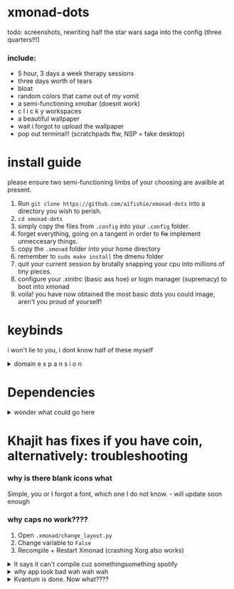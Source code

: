 # xmonad-dots

todo: screenshots, rewriting half the star wars saga into the config (three quarters!!!)

### include:

- 5 hour, 3 days a week therapy sessions
- three days worth of tears
- bloat
- random colors that came out of my vomit
- a semi-functioning xmobar (doesnt work)
- c l i c k y workspaces
- a beautiful wallpaper
- wait i forgot to upload the wallpaper
- pop out terminal!! (scratchpads ftw, NSP = fake desktop)

# install guide

please ensure two semi-functioning limbs of your choosing are availble at present.

1. Run `git clone https://github.com/a1fishie/xmonad-dots` into a directory you wish to perish.
2. `cd xmonad-dots`
3. simply copy the files from `.config` into your `.config` folder.
4. forget everything, going on a tangent in order to ~~fix~~ implement unneccesary things.
5. copy the `.xmonad` folder into your home directory
6. remember to `sudo make install` the dmenu folder
7. quit your current session by brutally snapping your cpu into millions of tiny pieces.
8. configure your .xinitrc (basic ass hoe) or login manager (supremacy) to boot into xmonad
9. voila! you have now obtained the most basic dots you could image, aren't you proud of yourself!

# keybinds
i won't lie to you, i dont know half of these myself

<details><summary>domain e x p a n s i o n</summary>

default meta = 'windows' key, if you prefer alt i will hunt you. (to tell you to change some other keybinds)
you can also click the workspaces to move (except NSP for the reason above)

| Keybind                     | Function                                                           |
| :-------------------------- | ------------------------------------------------------------------ |
| Ctrl+Meta+Alt+Q             | Quit.                                                              |
| Meta+Alt+Q                  | Quit XMonad                                                        |
| Meta+Alt+R                  | Recompile XMonad                                                   |
| Meta+Shift+R                | Restart XMonad                                                     |
| Meta+Enter                  | Open terminal in a scratchpad: toggleable window  (kitty)          |
| Meta+S                      | Open Launcher (dmenu - yet to config properly)                     |
| Meta+C                      | Open text editor of choice (default neovide)                       |
| Meta+Shift+C                | Open your browser of choice (change variable near top)             |
| Meta+E                      | Open file manager of choice (dolphin by default, questionable ik)  |
| Ctrl+Alt+J/K/H/L            | Dec/Inrease WINDOW spacing  (J/K) Dec/Increase SCREEN spacing (H/L)|
| PrintScrn                   | maim Screenshot (saved to clipboard)                               |
| Meta+N                      | c o l o r p i c k e r!!! (hex)                                     |
| Ctrl+Shift+Q                | Kills currently focused window                                     |
| Meta+B                      | Refreshes current desktop??                                        |
| Meta+Tab                    | Changes Layout (default threeCol and tall, add more in xmonad.hs)  |
| Meta+J/K                    | Change window focus (vim-esque)                                    |
| Meta+M                      | Focus master window                                                |
| Meta+Backspace              | Promotes window to become master                                   |
| Meta+Shift+J/K              | Move window left/right                                             |
| Meta+Alt+H/L                | Shrink/grow focused window                                         |
| Meta+T                      | Push window into tiling ("sink")                                   |
| Mod+[1-9]                   | Change workspace                                                   |
| Mod+Shift+[1-9]             | Move focused window to workspace                                   |
| Mod+Shift+Up/Down           | Increase master window number (becomes apparent in tall layout)    |
| Mod+MLeftClick              | Move window, places into floating                                   |
| Mod+MRightClick             | Resize window in floating                                          |

</details>

# Dependencies
<details><summary>wonder what could go here</summary>
<pre> xmonad xmobar lxsession xorg-xrandr xorg-xprop python-pywal picom maim xcolor nerd-fonts-fira-code awesome-terminal-fonts nerd-fonts-arimo </pre>
</details>


# Khajit has fixes if you have coin, alternatively: troubleshooting

### why is there blank icons what
Simple, you or I forgot a font, which one I do not know. - will update soon enough

### why caps no work????
1. Open `.xmonad/change_layout.py`
2. Change variable to `False`
3. Recompile + Restart Xmonad (crashing Xorg also works)

<details><summary>It says it can't compile cuz somethingsomething spotify</summary>

You are really living in the 16th century if you are without spotify.
anyway,
1. Open xmonad.hs using your favorite text editor (neovim!!)
2. Go to line 259 (259gg in neovim/vim)
3. Remove/append `spawnOnce "spotify"` with either a dd (remove line) or by replacing `spotify` with your media player
4. recompile

If xmobar also cries, change `"spotify"` in `xmobarrc`, line 25 and recompile
</details>

<details><summary> why app look bad wah wah wah</summary>

Basically, theres like 25 different theming platforms that you *can* use.
I prefer LXAppearance and Qt5ct, with Kvantum of course.

### Kvantum? You mean Quantum??? I thought that was physics???
You'd be right except wrong quantum.

1. Install Kvantum (community repo on Arch)
2. Download QT5 theme from either KDE store or the AUR.
3. Have an absolute breakdown because you can't find a good one
4. Realize you dont need to do anything if you got it from the AUR
5. Unzip the theme into a useless directory (i prefer /boot/efi)
6. Launch Kvantum and under 'Select Kvantum Folder', navigate to where you extracted the theme
7. Skip steps 5 onwards if you installed from the AUR
8. Under `Change/Delete Theme` select your theme and press `Use This Theme`
9. Congratulations. You just wasted 45-75 minutes looking at bad qt5 themes.
</details>
<details><summary> Kvantum is done. Now what???? </summary>
time for LXAppearance and QT5CT.

1. Download said programs (if you use the KDE suite you might wanna get qt5ct-kde cuz better integration)
2. Set themes in LXAppearance, Icon Theme, and Mouse Cursor Theme.
3. Forget to hit apply and close LXAppearance
4. Realize you wasted another 45 minutes choosing icon themes.
5. Open Qt5ct
6. Realize it's throwing errors at you
7. Google frantically for another 25 minutes, searching for the answer on StackOverflow
8. Export `QT_QPA_PLATFORMTHEME=qt5ct` in your environment variable
9. Restart Qt5ct
10. Select `kvantum` under `Style:`, feel free to mess around with the other settings too
11. Hit apply.
12. Changes should take effect immediately.


# Walls
Basically i stole some walls off the internet and stuck to one and some-what (terribly) made color palette, somewhat from pywall.

Inspired by [@CordlessCoder](https://github.com/CordlessCoder)
got me into wms in the first place (also stole a python script off him <3 thank you.)
